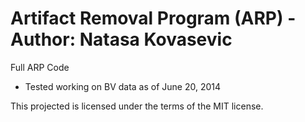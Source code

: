 Artifact Removal Program (ARP) - Author: Natasa Kovasevic 
===

Full ARP Code

- Tested working on BV data as of June 20, 2014

This projected is licensed under the terms of the MIT license.
